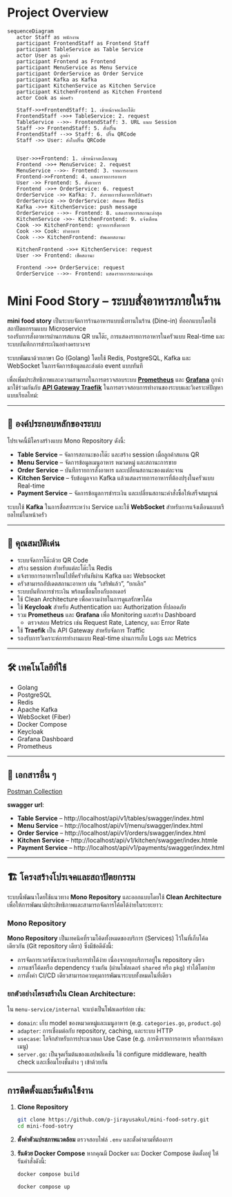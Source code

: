# Project Overview
```mermaid
sequenceDiagram
   actor Staff as พนักงาน
   participant FrontendStaff as Frontend Staff
   participant TableService as Table Service
   actor User as ลูกค้า
   participant Frontend as Frontend
   participant MenuService as Menu Service
   participant OrderService as Order Service
   participant Kafka as Kafka
   participant KitchenService as Kitchen Service
   participant KitchenFrontend as Kitchen Frontend
   actor Cook as พ่อครัว

   Staff->>+FrontendStaff: 1. เข้าหน้าจอเลือกโต๊ะ
   FrontendStaff ->>+ TableService: 2. request
   TableService -->>- FrontendStaff: 3. URL แนบ Session
   Staff ->> FrontendStaff: 5. สั่งปริ้น
   FrontendStaff -->> Staff: 6. ปริ้น QRCode
   Staff ->> User: ส่งใบปริ้น QRCode


   User->>+Frontend: 1. เข้าหน้าจอเลือกเมนู
   Frontend ->>+ MenuService: 2. request
   MenuService -->>- Frontend: 3. รายการอาหาร
   Frontend->>Frontend: 4. แสดงรายการอาหาร
   User ->> Frontend: 5. สั่งอาหาร
   Frontend ->>+ OrderService: 6. request
   OrderService ->> Kafka: 7. ส่งรายการสั่งอาหารไปยังครัว
   OrderService ->> OrderService: อัพเดท Redis
   Kafka ->>+ KitchenService: push message
   OrderService -->>- Frontend: 8. แสดงรายการสถานะล่าสุด
   KitchenService ->>- KitchenFrontend: 9. แจ้งเตือน
   Cook ->> KitchenFrontend: ดูรายการสั่งอาหาร
   Cook ->> Cook: ทำอาหาร
   Cook -->> KitchenFrontend: อัพเดทสถานะ

   KitchenFrontend ->>+ KitchenService: request
   User ->> Frontend: เช็คสถานะ

   Frontend ->>+ OrderService: request
   OrderService -->>- Frontend: แสดงรายการสถานะล่าสุด

```
# Mini Food Story – ระบบสั่งอาหารภายในร้าน

**mini food story** เป็นระบบจัดการร้านอาหารแบบนั่งทานในร้าน (Dine-in) ที่ออกแบบโดยใช้สถาปัตยกรรมแบบ Microservice  
รองรับการสั่งอาหารผ่านการสแกน QR บนโต๊ะ, การแสดงรายการอาหารในครัวแบบ Real-time และระบบบันทึกการชำระเงินอย่างครบวงจร

ระบบพัฒนาด้วยภาษา Go (Golang) โดยใช้ Redis, PostgreSQL, Kafka และ WebSocket ในการจัดการข้อมูลและส่งต่อ event แบบทันที

เพื่อเพิ่มประสิทธิภาพและความสามารถในการตรวจสอบระบบ **[Prometheus](https://prometheus.io)** และ **[Grafana](https://grafana.com)** ถูกนำมาใช้ร่วมกันกับ **[API Gateway Traefik](https://github.com/traefik/traefik)** ในการตรวจสอบการทำงานของระบบและวิเคราะห์ปัญหาแบบเรียลไทม์:

---

## 🧱 องค์ประกอบหลักของระบบ

โปรเจคนี้มีโครงสร้างแบบ Mono Repository ดังนี้:

- **Table Service** – จัดการสถานะของโต๊ะ และสร้าง session เมื่อลูกค้าสแกน QR
- **Menu Service** – จัดการข้อมูลเมนูอาหาร หมวดหมู่ และสถานะการขาย
- **Order Service** – บันทึกรายการสั่งอาหาร และเปลี่ยนสถานะของแต่ละจาน
- **Kitchen Service** – รับข้อมูลจาก Kafka แล้วแสดงรายการอาหารที่ต้องปรุงในครัวแบบ Real-time
- **Payment Service** – จัดการข้อมูลการชำระเงิน และเปลี่ยนสถานะคำสั่งซื้อให้เสร็จสมบูรณ์

ระบบใช้ **Kafka** ในการสื่อสารระหว่าง Service และใช้ **WebSocket** สำหรับการแจ้งเตือนแบบเรียลไทม์ในหน้าครัว

---

## 🚀 คุณสมบัติเด่น

- ระบบจัดการโต๊ะด้วย QR Code
- สร้าง session สำหรับแต่ละโต๊ะใน Redis
- แจ้งรายการอาหารใหม่ไปที่ครัวทันทีผ่าน Kafka และ Websocket
- ครัวสามารถอัปเดตสถานะอาหาร เช่น “เสริฟแล้ว”, “ยกเลิก”
- ระบบบันทึกการชำระเงิน พร้อมเชื่อมโยงกับออเดอร์
- ใช้ Clean Architecture เพื่อความง่ายในการดูแลรักษาโค้ด
- ใช้ **Keycloak** สำหรับ Authentication และ Authorization ที่ปลอดภัย
- รวม **Prometheus** และ **Grafana** เพื่อ Monitoring และสร้าง Dashboard
   - ตรวจสอบ Metrics เช่น Request Rate, Latency, และ Error Rate
- ใช้ **Traefik** เป็น API Gateway สำหรับจัดการ Traffic
- รองรับการวิเคราะห์การทำงานแบบ Real-time ผ่านการเก็บ Logs และ Metrics

---

## 🛠️ เทคโนโลยีที่ใช้

- Golang
- PostgreSQL
- Redis
- Apache Kafka
- WebSocket (Fiber)
- Docker Compose
- Keycloak
- Grafana Dashboard
- Prometheus

---

## 📝 เอกสารอื่น ๆ
[Postman Collection](https://raw.githubusercontent.com/p-jirayusakul/mini-food-sotry/refs/heads/main/document/mini-food-story.postman_collection.json)

**swagger url**:
- **Table Service** – http://localhost/api/v1/tables/swagger/index.html
- **Menu Service** – http://localhost/api/v1/menu/swagger/index.html
- **Order Service** – http://localhost/api/v1/orders/swagger/index.html
- **Kitchen Service** – http://localhost/api/v1/kitchen/swagger/index.htmle
- **Payment Service** – http://localhost/api/v1/payments/swagger/index.html

--- 
## 🏗️ โครงสร้างโปรเจคและสถาปัตยกรรม

ระบบนี้พัฒนาโดยใช้แนวทาง **Mono Repository** และออกแบบโดยใช้ **Clean Architecture** เพื่อให้การพัฒนามีประสิทธิภาพและสามารถจัดการโค้ดได้ง่ายในระยะยาว:

### Mono Repository
**Mono Repository** เป็นเทคนิคที่รวมโค้ดทั้งหมดของบริการ (Services) ไว้ในที่เก็บโค้ดเดียวกัน (Git repository เดียว) ซึ่งมีข้อดีดังนี้:
- การจัดการเวอร์ชันระหว่างบริการทำได้ง่าย เนื่องจากทุกบริการอยู่ใน repository เดียว
- การแชร์โค้ดหรือ dependency ร่วมกัน (ผ่านโฟลเดอร์ `shared` หรือ `pkg`) ทำได้โดยง่าย
- การตั้งค่า CI/CD เดียวสามารถควบคุมการพัฒนาระบบทั้งหมดในที่เดียว

### ยกตัวอย่างโครงสร้างใน Clean Architecture:
ใน `menu-service/internal` จะแบ่งเป็นโฟลเดอร์ย่อย เช่น:
- `domain`: เก็บ model ของหมวดหมู่และเมนูอาหาร (e.g. `categories.go`, `product.go`)
- `adapter`: การเชื่อมต่อกับ repository, caching, และระบบ HTTP
- `usecase`: โลจิกสำหรับการประมวลผล Use Case (e.g. การดึงรายการอาหาร หรือการค้นหาเมนู)
- `server.go`: เป็นจุดเริ่มต้นของแอปพลิเคชัน ใช้ configure middleware, health check และเชื่อมโยงชั้นต่าง ๆ เข้าด้วยกัน

---

## การติดตั้งและเริ่มต้นใช้งาน
1. **Clone Repository**
   ```bash
   git clone https://github.com/p-jirayusakul/mini-food-sotry.git
   cd mini-food-sotry
   ```

2. **ตั้งค่าตัวแปรสภาพแวดล้อม**
   ตรวจสอบไฟล์ `.env` และตั้งค่าตามที่ต้องการ

3. **รันด้วย Docker Compose**
   หากคุณมี Docker และ Docker Compose ติดตั้งอยู่ ให้รันคำสั่งดังนี้:
    ```bash
   docker compose build
   ```
   ```bash
   docker compose up
   ```
